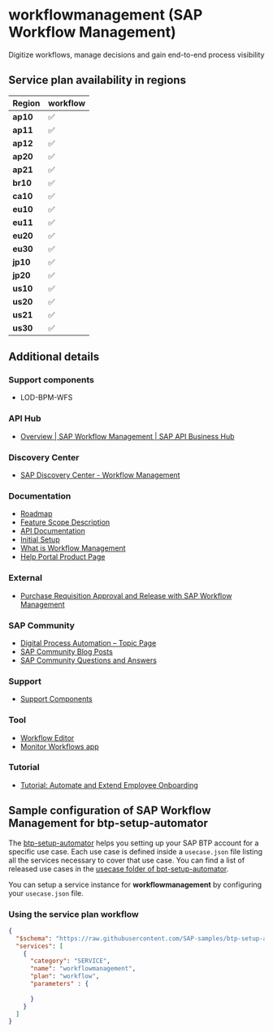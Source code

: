 # workflowmanagement (SAP Workflow Management)

Digitize workflows, manage decisions and gain end-to-end process visibility

## Service plan availability in regions

| Region | workflow |
|--------|----------|
|  **ap10** | ✅ |
|  **ap11** | ✅ |
|  **ap12** | ✅ |
|  **ap20** | ✅ |
|  **ap21** | ✅ |
|  **br10** | ✅ |
|  **ca10** | ✅ |
|  **eu10** | ✅ |
|  **eu11** | ✅ |
|  **eu20** | ✅ |
|  **eu30** | ✅ |
|  **jp10** | ✅ |
|  **jp20** | ✅ |
|  **us10** | ✅ |
|  **us20** | ✅ |
|  **us21** | ✅ |
|  **us30** | ✅ |

## Additional details

### Support components

- LOD-BPM-WFS

### API Hub

- [Overview | SAP Workflow Management | SAP API Business Hub](https://api.sap.com/package/SAPCPWorkflowManagementAPIs/overview)

### Discovery Center

- [SAP Discovery Center - Workflow Management](https://discovery-center.cloud.sap/serviceCatalog/workflow-management)

### Documentation

- [Roadmap](https://roadmaps.sap.com/board?BC=6EAE8B28C5D91EDA9E819CA3AB46E0E5)
- [Feature Scope Description](https://help.sap.com/doc/4017908370e54d318faed689bdbca6a6/)
- [API Documentation](https://help.sap.com/docs/BTP/6f55baaf330443bd8132d071581bbae6/98f1df747e344adcbfbb81747a530dba.html)
- [Initial Setup](https://help.sap.com/docs/BTP/6f55baaf330443bd8132d071581bbae6/d7910e2bf7f64afc9d0eb21b0cc9e84d.html)
- [What is Workflow Management](https://help.sap.com/docs/BTP/6f55baaf330443bd8132d071581bbae6/da4a2678e5c4406d803e6879cf7427bc.html)
- [Help Portal Product Page](https://help.sap.com/docs/WORKFLOW_MANAGEMENT)

### External

- [Purchase Requisition Approval and Release with SAP Workflow Management](https://www.youtube.com/embed/aUvOt7DGyeU)

### SAP Community

- [Digital Process Automation – Topic Page](https://community.sap.com/topics/digital-process-automation)
- [SAP Community Blog Posts](https://community.sap.com/search/?ct=blog&q=SAP%20Workflow%20Management)
- [SAP Community Questions and Answers](https://community.sap.com/search/?ct=qa&q=SAP%20Workflow%20Management)

### Support

- [Support Components](https://launchpad.support.sap.com/#/notes/1888290)

### Tool

- [Workflow Editor](https://help.sap.com/docs/BTP/e157c391253b4ecd93647bf232d18a83/0047e4b99ac240ffae5ab870ff866f9f.html)
- [Monitor Workflows app](https://help.sap.com/docs/BTP/e157c391253b4ecd93647bf232d18a83/e6163e119ba645d0ae6a31022b670381.html)

### Tutorial

- [Tutorial: Automate and Extend Employee Onboarding](https://developers.sap.com/mission.cp-starter-ibpm-employeeonboarding.html)

## Sample configuration of **SAP Workflow Management** for btp-setup-automator

The [btp-setup-automator](https://github.com/SAP-samples/btp-setup-automator) helps you setting up your SAP BTP account for a specific use case. Each use case is defined inside a `usecase.json` file listing all the services necessary to cover that use case. You can find a list of released use cases in the [usecase folder of bpt-setup-automator](https://github.com/SAP-samples/btp-setup-automator/tree/main/usecases).

You can setup a service instance for **workflowmanagement** by configuring your `usecase.json` file.

### Using the service plan **workflow**

```json
{
  "$schema": "https://raw.githubusercontent.com/SAP-samples/btp-setup-automator/main/libs/btpsa-usecase.json",
  "services": [
    {
      "category": "SERVICE",
      "name": "workflowmanagement",
      "plan": "workflow",
      "parameters" : {
        
      }
    }
  ]
}
```
